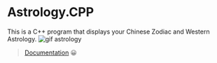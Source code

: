 # Astrology.CPP
This is a C++ program that displays your Chinese Zodiac and Western Astrology.
![gif astrology](https://user-images.githubusercontent.com/25099348/111410391-9a6e9980-8713-11eb-8e39-b72e5bd7692b.gif)
>[Documentation](https://drive.google.com/file/d/0B3MR0EzCr-tOUElBWTNjLUdPTVE/view?usp=sharing) :grinning:
